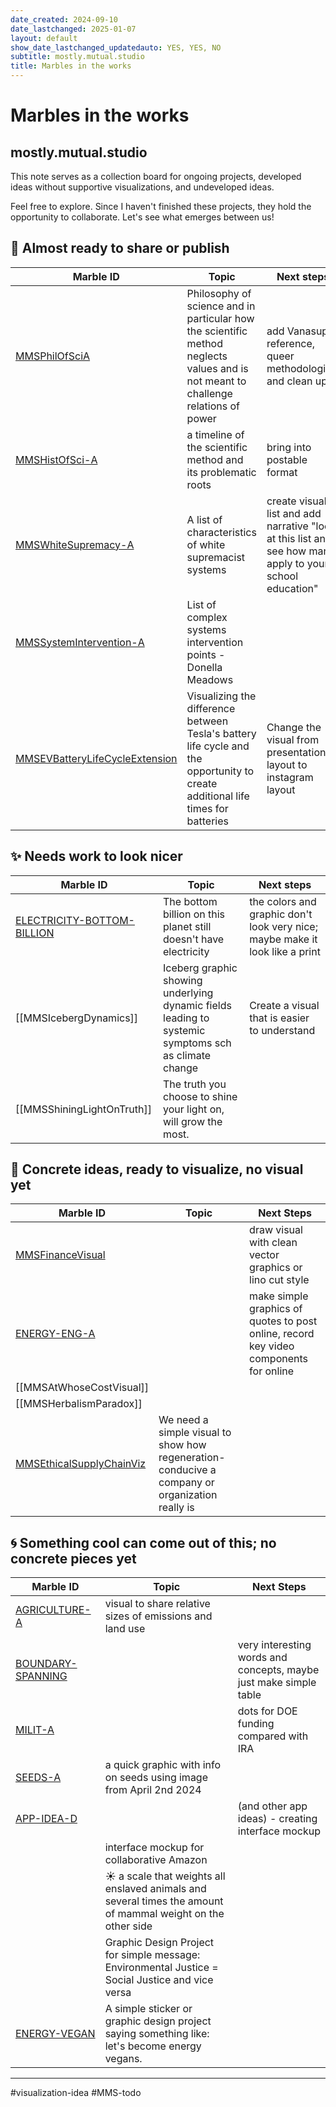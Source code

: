 ```yaml
---
date_created: 2024-09-10
date_lastchanged: 2025-01-07
layout: default
show_date_lastchanged_updatedauto: YES, YES, NO
subtitle: mostly.mutual.studio
title: Marbles in the works
---
```

# Marbles in the works
## mostly.mutual.studio
This note serves as a collection board for ongoing projects, developed ideas without supportive visualizations, and undeveloped ideas. 

Feel free to explore. Since I haven't finished these projects, they hold the opportunity to collaborate. Let's see what emerges between us!

## 🌟 Almost ready to share or publish

| Marble ID                                                           | Topic                                                                                                                              | Next steps                                                                                                  |
| ------------------------------------------------------------------- | ---------------------------------------------------------------------------------------------------------------------------------- | ----------------------------------------------------------------------------------------------------------- |
| [MMSPhilOfSciA](MMSPhilOfSciA.md)                                   | Philosophy of science and in particular how the scientific method neglects values and is not meant to challenge relations of power | add Vanasupa reference, queer methodologies, and clean up                                                   |
| [MMSHistOfSci-A](MMSHistOfSci-A.md)                                 | a timeline of the scientific method and its problematic roots<br>                                                                  | bring into postable format                                                                                  |
| [MMSWhiteSupremacy-A](MMSWhiteSupremacy-A.md)                       | A list of characteristics of white supremacist systems                                                                             | create visual of list and add narrative "look at this list and see how many apply to your school education" |
| [MMSSystemIntervention-A](MMSSystemIntervention-A.md)               | List of complex systems intervention points - Donella Meadows                                                                      |                                                                                                             |
| [MMSEVBatteryLifeCycleExtension](MMSEVBatteryLifeCycleExtension.md) | Visualizing the difference between Tesla's battery life cycle and the opportunity to create additional life times for batteries    | Change the visual from presentation layout to instagram layout                                              |


## ✨ Needs work to look nicer

| Marble ID                                                   | Topic                                                                                                | Next steps                                                                   |
| ----------------------------------------------------------- | ---------------------------------------------------------------------------------------------------- | ---------------------------------------------------------------------------- |
| [ELECTRICITY-BOTTOM-BILLION](ELECTRICITY-BOTTOM-BILLION.md) | The bottom billion on this planet still doesn't have electricity                                     | the colors and graphic don't look very nice; maybe make it look like a print |
| [[MMSIcebergDynamics]]                                      | Iceberg graphic showing underlying dynamic fields leading to systemic symptoms sch as climate change | Create a visual that is easier to understand                                 |
| [[MMSShiningLightOnTruth]]                                  | The truth you choose to shine your light on, will grow the most.                                     |                                                                              |



## 🌱 Concrete ideas, ready to visualize, no visual yet

| Marble ID                                               | Topic                                                                                          | Next Steps                                                                            |
| ------------------------------------------------------- | ---------------------------------------------------------------------------------------------- | ------------------------------------------------------------------------------------- |
| [MMSFinanceVisual](MMSFinanceVisual.md)                 |                                                                                                | draw visual with clean vector graphics or lino cut style                              |
| [ENERGY-ENG-A](ENERGY-ENG-A.md)                         |                                                                                                | make simple graphics of quotes to post online, record key video components for online |
| [[MMSAtWhoseCostVisual]]                                |                                                                                                |                                                                                       |
| [[MMSHerbalismParadox]]                                 |                                                                                                |                                                                                       |
| [MMSEthicalSupplyChainViz](MMSEthicalSupplyChainViz.md) | We need a simple visual to show how regeneration-conducive a company or organization really is |                                                                                       |

## 🌀 Something cool can come out of this; no concrete pieces yet

| Marble ID                                 | Topic                                                                                                        | Next Steps                                                        |
| ----------------------------------------- | ------------------------------------------------------------------------------------------------------------ | ----------------------------------------------------------------- |
| [AGRICULTURE-A](AGRICULTURE-A.md)         | visual to share relative sizes of emissions and land use                                                     |                                                                   |
| [BOUNDARY-SPANNING](BOUNDARY-SPANNING.md) |                                                                                                              | very interesting words and concepts, maybe just make simple table |
| [MILIT-A](MILIT-A.md)                     |                                                                                                              | dots for DOE funding compared with IRA                            |
| [SEEDS-A](SEEDS-A.md)                     | a quick graphic with info on seeds using image from April 2nd 2024                                           |                                                                   |
| [APP-IDEA-D](APP-IDEA-D.md)               |                                                                                                              | (and other app ideas) - creating interface mockup                 |
|                                           | interface mockup for collaborative Amazon                                                                    |                                                                   |
|                                           | ☀️ a scale that weights all enslaved animals and several times the amount of mammal weight on the other side |                                                                   |
|                                           | Graphic Design Project for simple message: Environmental Justice = Social Justice and vice versa             |                                                                   |
| [ENERGY-VEGAN](ENERGY-VEGAN.md)           | A simple sticker or graphic design project saying something like: let's become energy vegans.                |                                                                   |

_____

#visualization-idea #MMS-todo 